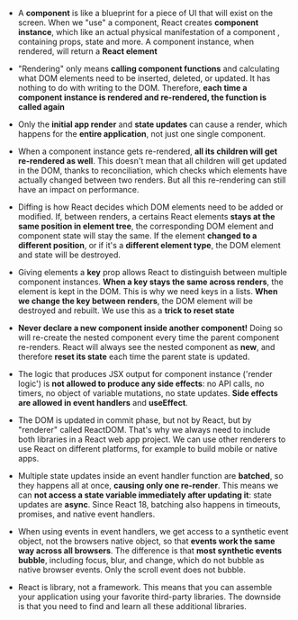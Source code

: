 - A **component** is like a blueprint for a piece of UI that will exist on the screen. When we "use" a component, React creates **component instance**, which like an actual physical manifestation of a component , containing props, state and more. A component instance, when rendered, will return a **React element**

- "Rendering" only means **calling component functions** and calculating what DOM elements need to be inserted, deleted, or updated. It has nothing to do with writing to the DOM. Therefore, **each time a component instance is rendered and re-rendered, the function is called again**

- Only the **initial app render** and **state updates** can cause a render, which happens for the **entire application**, not just one single component.

- When a component instance gets re-rendered, **all its children will get re-rendered as well**. This doesn't mean that all children will get updated in the DOM, thanks to reconciliation, which checks which elements have actually changed between two renders. But all this re-rendering can still have an impact on performance.

- Diffing is how React decides which DOM elements need to be added or modified. If, between renders, a certains React elements **stays at the same position in element tree**, the corresponding DOM element and component state will stay the same. If the element **changed to a different position**, or if it's a **different element type**, the DOM element and state will be destroyed.

- Giving elements a **key** prop allows React to distinguish between multiple component instances. **When a key stays the same across renders**, the element is kept in the DOM. This is why we need keys in a lists. **When we change the key between renders**, the DOM element will be destroyed and rebuilt. We use this as a **trick to reset state**

- **Never declare a new component inside another component!** Doing so will re-create the nested component every time the parent component re-renders. React will always see the nested component as **new**, and therefore **reset its state** each time the parent state is updated.

- The logic that produces JSX output for component instance ('render logic') is **not allowed to produce any side effects**: no API calls, no timers, no object of variable mutations, no state updates. **Side effects are allowed in event handlers** and **useEffect**.

- The DOM is updated in commit phase, but not by React, but by "renderer" called ReactDOM. That's why we always need to include both libraries in a React web app project. We can use other renderers to use React on different platforms, for example to build mobile or native apps.

- Multiple state updates inside an event handler function are **batched**, so they happens all at once, **causing only one re-render**. This means we can **not access a state variable immediately after updating it**: state updates are **async**. Since React 18, batching also happens in timeouts, promises, and native event handlers.

- When using events in event handlers, we get access to a synthetic event object, not the browsers native object, so that **events work the same way across all browsers**. The difference is that **most synthetic events bubble**, including focus, blur, and change, which do not bubble as native browser events. Only the scroll event does not bubble.

- React is library, not a framework. This means that you can assemble your application using your favorite third-party libraries. The downside is that you need to find and learn all these additional libraries.
